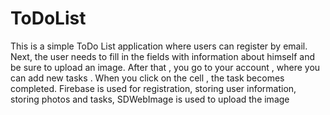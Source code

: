 # ToDoList
This is a simple ToDo List application where users can register by email.
Next, the user needs to fill in the fields with information about himself and be sure to upload an image.
After that , you go to your account , where you can add new tasks . When you click on the cell , the task becomes completed.
Firebase is used for registration, storing user information, storing photos and tasks,
SDWebImage is used to upload the image
